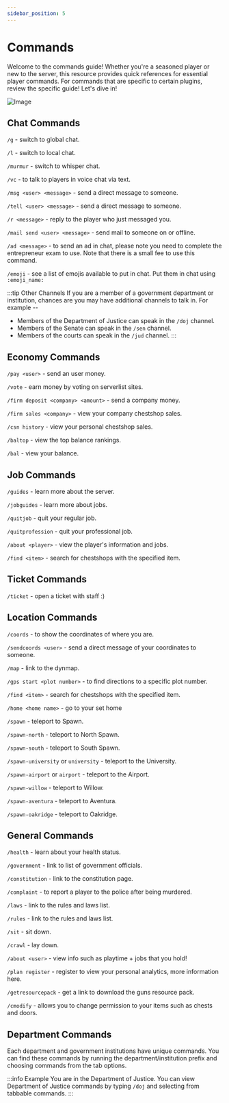 ```yaml
---
sidebar_position: 5
---
```


# Commands

Welcome to the commands guide! Whether you're a seasoned player or new to the server, this resource provides quick references for essential player commands. For commands that are specific to certain plugins, review the specific guide! Let's dive in! 

![Image](https://i.imgur.com/WXndBpT.png)

## Chat Commands
``/g`` - switch to global chat.

``/l`` - switch to local chat.

``/murmur`` - switch to whisper chat.

``/vc`` - to talk to players in voice chat via text.

``/msg <user> <message>`` - send a direct message to someone.

``/tell <user> <message>`` - send a direct message to someone.

``/r <message>`` - reply to the player who just messaged you.

``/mail send <user> <message>`` - send mail to someone on or offline.

``/ad <message>`` - to send an ad in chat, please note you need to complete the entrepreneur exam to use. Note that there is a small fee to use this command.

``/emoji`` - see a list of emojis available to put in chat. Put them in chat using ``:emoji_name:``

:::tip Other Channels
If you are a member of a government department or institution, chances are you may have additional channels to talk in. For example --
- Members of the Department of Justice can speak in the ``/doj`` channel.
- Members of the Senate can speak in the ``/sen`` channel.
- Members of the courts can speak in the ``/jud`` channel.
:::

## Economy Commands
``/pay <user>`` - send an user money.

``/vote`` - earn money by voting on serverlist sites.

``/firm deposit <company> <amount>`` - send a company money.

``/firm sales <company>`` - view your company chestshop sales.

``/csn history`` - view your personal chestshop sales.

``/baltop`` - view the top balance rankings.

``/bal`` - view your balance.

## Job Commands
``/guides`` - learn more about the server.

``/jobguides`` - learn more about jobs.

``/quitjob`` - quit your regular job.

``/quitprofession`` - quit your professional job.

``/about <player>`` - view the player's information and jobs.

``/find <item>`` - search for chestshops with the specified item.

## Ticket Commands
``/ticket`` - open a ticket with staff :)

## Location Commands
``/coords`` - to show the coordinates of where you are.

``/sendcoords <user>`` - send a direct message of your coordinates to someone.

``/map`` - link to the dynmap.

``/gps start <plot number>`` - to find directions to a specific plot number.

``/find <item>`` - search for chestshops with the specified item.

``/home <home name>`` - go to your set home

``/spawn`` - teleport to Spawn.

``/spawn-north`` - teleport to North Spawn.

``/spawn-south`` - teleport to South Spawn.

``/spawn-university`` or ``university`` - teleport to the University.

``/spawn-airport`` or ``airport`` - teleport to the Airport.

``/spawn-willow`` - teleport to Willow.

``/spawn-aventura`` - teleport to Aventura.

``/spawn-oakridge`` - teleport to Oakridge.

## General Commands
``/health`` - learn about your health status.

``/government`` - link to list of government officials.

``/constitution`` - link to the constitution page.

``/complaint`` - to report a player to the police after being murdered.

``/laws`` - link to the rules and laws list.

``/rules`` - link to the rules and laws list.

``/sit`` - sit down.

``/crawl`` - lay down.

``/about <user>`` - view info such as playtime + jobs that you hold!

``/plan register`` - register to view your personal analytics, more information here.

``/getresourcepack`` - get a link to download the guns resource pack.

``/cmodify`` - allows you to change permission to your items such as chests and doors.

## Department Commands
Each department and government institutions have unique commands. You can find these commands by running the department/institution prefix and choosing commands from the tab options.

:::info Example
You are in the Department of Justice. You can view Department of Justice commands by typing ``/doj`` and selecting from tabbable commands.
:::

